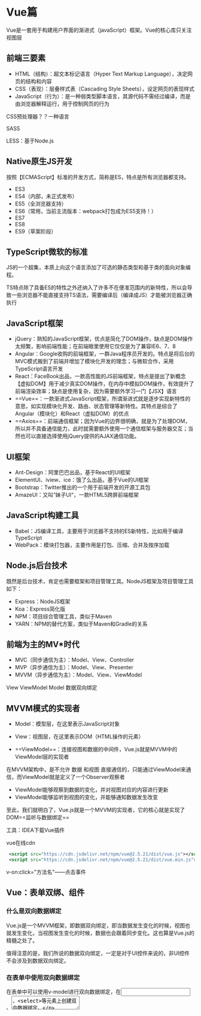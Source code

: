 # Vue篇

Vue是一套用于构建用户界面的渐进式（javaScript）框架。Vue的核心库只关注视图层



## 前端三要素

- HTML（结构）：超文本标记语言（Hyper Text Markup Language），决定网页的结构和内容
- CSS（表现）：层叠样式表（Cascading Style Sheets），设定网页的表现样式
- JavaScript（行为）：是一种弱类型脚本语言，其源代码不需经过编译，而是由浏览器解释运行，用于控制网页的行为

CSS预处理器？？一种语言

SASS

LESS：基于Node.js

## Native原生JS开发

按照【ECMAScript】标准的开发方式，简称是ES，特点是所有浏览器都支持。

- ES3
- ES4（内部，未正式发布）
- ES5（全浏览器支持）
- ES6（常用，当前主流版本：webpack打包成为ES5支持！）
- ES7
- ES8
- ES9（草案阶段）



## TypeScript微软的标准

JS的一个超集，本质上向这个语言添加了可选的静态类型和基于类的面向对象编程。

TS特点除了具备ES的特性之外还纳入了许多不在便准范围内的新特性，所以会导致一些浏览器不能直接支持TS语法，需要编译后（编译成JS）才能被浏览器正确执行



## JavaScript框架

- jQuery：熟知的JavaScript框架，优点是简化了DOM操作，缺点是DOM操作太频繁，影响前端性能；在前端眼里使用它仅仅是为了兼容IE6、7、8
- Angular：Google收购的前端框架，一群Java程序员开发的。特点是将后台的MVC模式搬到了前端并增加了模块化开发的理念；与微软合作，采用TypeScript语言开发
- React：FaceBook出品，一款高性能的JS前端框架，特点是提出了新概念【虚拟DOM】用于减少真实DOM操作，在内存中模拟DOM操作，有效提升了前端渲染效率；缺点是使用复杂，因为需要额外学习一门【JSX】语言
- ==Vue==：一款渐进式JavaScript框架，所谓渐进式就是逐步实现新特性的意思，如实现模块化开发、路由、状态管理等新特性。其特点是综合了Angular（模块化）和React（虚拟DOM）的优点
- ==Axios==：前端通信框架；因为Vue的边界很明确，就是为了处理DOM，所以并不具备通信能力，此时就需要额外使用一个通信框架与服务器交互；当然也可以直接选择使用jQuery提供的AJAX通信功能。

## UI框架

- Ant-Design：阿里巴巴出品，基于React的UI框架
- ElementUI、iview、ice：饿了么出品，基于Vue的UI框架
- Bootstrap：Twitter推出的一个用于前端开发的开源工具包
- AmazeUI：又叫”妹子UI“，一款HTML5跨屏前端框架

## JavaScript构建工具

- Babel：JS编译工具，主要用于浏览器不支持的ES新特性，比如用于编译TypeScript
- WebPack：模块打包器，主要作用是打包、压缩、合并及按序加载



## Node.js后台技术

既然是后台技术，肯定也需要框架和项目管理工具。NodeJS框架及项目管理工具如下：

- Express：NodeJS框架
- Koa：Express简化版
- NPM：项目综合管理工具，类似于Maven
- YARN：NPM的替代方案，类似于Maven和Gradle的关系



## 前端为主的MV*时代

- MVC（同步通信为主）：Model、View、Controller
- MVP（异步通信为主）：Model、View、Presenter
- MVVM（异步通信为主）：Model、View、ViewModel



View   ViewModel Model  数据双向绑定

## MVVM模式的实现者

- Model：模型层，在这里表示JavaScript对象

- View：视图层，在这里表示DOM（HTML操作的元素）
- ==ViewModel==：连接视图和数据的中间件，Vue.js就是MVVM中的ViewModel层的实现者

在MVVM架构中，是不允许 数据 和视图 直接通信的，只能通过ViewModel来通信，而ViewModel就是定义了一个Observer观察者

- ViewModel能够观察到数据的变化，并对视图对应的内容进行更新
- ViewModel能够监听到视图的变化，并能够通知数据发生改变

至此，我们就明白了，Vue.js就是一个MVVM的实现者，它的核心就是实现了DOM==监听与数据绑定==



工具：IDEA下载Vue插件

vue在线cdn

```xml
 <script src="https://cdn.jsdelivr.net/npm/vue@2.5.21/dist/vue.js"></script>
 <script src="https://cdn.jsdelivr.net/npm/vue@2.5.21/dist/vue.min.js"></script>
```

v-on:click="方法名"——点击事件



## Vue：表单双绑、组件

### 什么是双向数据绑定

Vue.js是一个MVVM框架，即数据双向绑定，即当数据发生变化的时候，视图也就发生变化，当视图发生变化的时候，数据也会跟着同步变化。这也算是Vue.js的精髓之处了。

值得注意的是，我们所说的数据双向绑定，一定是对于UI控件来说的，非UI控件不会涉及到数据双向绑定。



### 在表单中使用双向数据绑定

在表单中可以使用v-model进行双向数据绑定，在<input>、<textarea>、<select>等元素上创建双向数据绑定。

### Vue组件

```js
// 定义一个组件【就是一个模板】
Vue.component("uncle", {
    props: ['item'],//如果不用props，就取不到外面的item值
    template: '<li>{{item}}</li>'
});
```



## Vue：Axios异步通信

### 什么是Axios

Axios是一个开源的可以用在浏览器端和NodeJS的异步通信框架，它的主要作用就是实现AJAX异步通信，其功能特点如下：

- 从浏览器中创建`XMLHttpRequests`
- 从node.js创建http请求
- 支持Promise API 【JS中链式编程】
- 拦截请求和响应
- 转换请求数据和响应数据
- 取消请求
- 自动转换JSON数据
- 客户端支持防御XSRF（跨站请求伪造）

GitHub：https://github.com/axios/axios

中文文档：http://www.axios-js.com/

### 为什么要使用Axios

由于Vue.js是一个视图层框架并且作者（尤雨溪）严格准守SoC(关注度分离原则)，所以Vue.js并不包含AJAX的通信功能，为了解决通信问题，作者单独开发了一个名为vue-resource的插件，不过在进入2.0版本以后停止了对该插件的维护并推荐了Axios框架。少用jQuery,因为它操作Dom太频繁！

在线cdn

~~~html
<script src="https://unpkg.com/axios/dist/axios.min.js"></script>
~~~



## 计算属性

计算出来的结果，保存在属性中。

计算就是个函数，简单点说，它就是一个能够将计算结果缓存起来的属性（将行为转化成了静态的属性），仅此而已；可以想象为==缓存==



## slot插槽



## vue-cli

vue-cli是官方提供的一个脚手架，用于快速生成一个vue的项目模板

### 需要环境

Node.js：http://nodejs.cn/download/

电脑安装-下一步 安装在自己的环境目录下

node -v

npm -v

这个npm，就是一个软件包管理工具，就和linux下的apt软件安装差不多

安装Node.js淘宝镜像加速器（cnpm）

这样子的话，下载会快很多

~~~bash
# -g 就是全局安装
npm install cnpm -g

# 或使用如下语句解决 npm 速度慢的问题
npm install --registry=https://registry.npm.taobao.org
~~~

安装过程可能有点慢~耐心等待。虽然安装了cnpm 但是尽量少用



最好启用cmd管理员

安装vue-cli

~~~bash
cnpm install vue-cli -g

# 测试是否安装成功
# 查看可以基于哪些模板创建vue 应用程序 ，通常我们选择webpack
vue list
~~~

安装webpack

~~~bash
# 这两个同事都要安装，webpack的客户端cli
npm install webpack -g
npm install webpack-cli -g

#测试成功
webpack -v
webpack-cli -v
~~~







### 第一个vue-cli应用程序

1、创建一个Vue项目，我们随便建立一个空的文件夹在电脑上，比如在D盘下新建一个目录

`D:\Project\vue-study`

2、创建一个基于webpack模板的vue应用程序

~~~bash
# 这里的 myvue 是项目名称，可以根据自己的需求起名
vue init webpack myvue

F:\UncleRayslove\MyGitHub\my_vue_study>vue init webpack myvue

? Project name myvue
? Project description A Vue.js project
? Author leipei <leipei@ebupt.com>
? Vue build standalone
? Install vue-router? No
? Use ESLint to lint your code? No
? Set up unit tests No
? Setup e2e tests with Nightwatch? No
? Should we run `npm install` for you after the project has been created? (recommended) no

   vue-cli · Generated "myvue".

# Project initialization finished!
# ========================

To get started:

  cd myvue
  npm install (or if using yarn: yarn)
  npm run dev

Documentation can be found at https://vuejs-templates.github.io/webpack
~~~

一路都选择no即可；原因是可以自己手动去设置一些东西【熟悉过程和结构】

**初始化并运行**

~~~bash
cd myvue

npm install
# install之后，提示可能需要修复，按提示输入命令修复即可
added 1268 packages from 675 contributors and audited 1275 packages in 256.849s

42 packages are looking for funding
  run `npm fund` for details

found 17 vulnerabilities (3 low, 8 moderate, 6 high)
  run `npm audit fix` to fix them, or `npm audit` for details
  
# 启动测试
npm run dev
~~~



说明：



## 创建工程-结合element-ui

~~~bash
# 这里的 myvue 是项目名称，可以根据自己的需求起名
vue init webpack myvue
一路都选择no即可；原因是可以自己手动去设置一些东西【熟悉过程和结构】

#进入到工程目录
cd myvue

# 安装 vue-router
npm install vue-router --save-dev

#安装 element-ui
npm i element-ui -S

#安装依赖
npm install

# 安装SASS加载器
cnpm install sass-loader node-sass --sava-dev

# 启动测试
npm run dev
~~~

